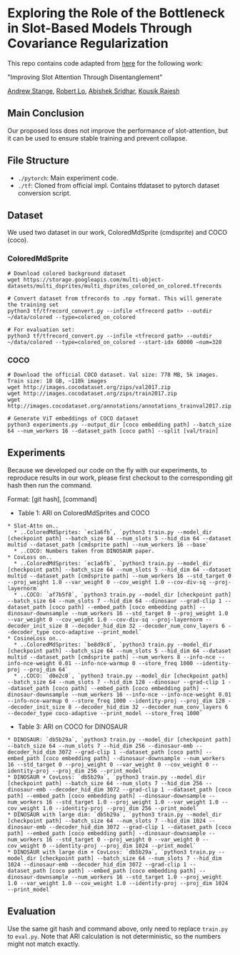 # Exploring the Role of the Bottleneck in Slot-Based Models Through Covariance Regularization

This repo contains code adapted from [here](https://github.com/evelinehong/slot-attention-pytorch) for the following work:

"Improving Slot Attention Through Disentanglement"

[Andrew Stange](https://www.linkedin.com/in/andrewstange1/), [Robert Lo](https://robertlo.tech), [Abishek Sridhar](https://www.linkedin.com/in/abishek-sridhar5/), [Kousik Rajesh](https://www.linkedin.com/in/kousik-rajesh/)

## Main Conclusion

Our proposed loss does not improve the performance of slot-attention, but it can be used to ensure stable training and prevent collapse.

## File Structure

* `./pytorch`: Main experiment code.
* `./tf`: Cloned from official impl. Contains tfdataset to pytorch dataset conversion script.

## Dataset

We used two dataset in our work, ColoredMdSprite (cmdsprite) and COCO (coco).

### ColoredMdSprite

```
# Download colored background dataset
wget https://storage.googleapis.com/multi-object-datasets/multi_dsprites/multi_dsprites_colored_on_colored.tfrecords

# Convert dataset from tfrecords to .npy format. This will generate the training set
python3 tf/tfrecord_convert.py --infile <tfrecord path> --outdir ~/data/colored --type=colored_on_colored

# For evaluation set:
python3 tf/tfrecord_convert.py --infile <tfrecord path> --outdir ~/data/colored --type=colored_on_colored --start-idx 60000 –num=320
```

### COCO

```
# Download the official COCO dataset. Val size: 778 MB, 5k images. Train size: 18 GB, ~118k images
wget http://images.cocodataset.org/zips/val2017.zip
wget http://images.cocodataset.org/zips/train2017.zip
wget http://images.cocodataset.org/annotations/annotations_trainval2017.zip

# Generate ViT embeddings of COCO dataset
python3 experiments.py --output_dir [coco embedding path] --batch_size 64 --num_workers 16 --dataset_path [coco path] --split [val/train]
```

## Experiments

Because we developed our code on the fly with our experiments, to reproduce results in our work, please first checkout to the corresponding git hash then run the command.

Format: [git hash], [command]

* Table 1: ARI on ColoredMdSprites and COCO
```
* Slot-Attn on..
  * ..ColoredMdSprites: `ec1a6fb`, `python3 train.py --model_dir [checkpoint path] --batch_size 64 --num_slots 5 --hid_dim 64 --dataset multid --dataset_path [cmdsprite path] --num_workers 16 --base`
  * ..COCO: Numbers taken from DINOSAUR paper.
* CovLoss on..
  * ..ColoredMdSprites: `ec1a6fb`, `python3 train.py --model_dir [checkpoint path] --batch_size 64 --num_slots 5 --hid_dim 64 --dataset multid --dataset_path [cmdsprite path] --num_workers 16 --std_target 0 --proj_weight 1.0 --var_weight 0 --cov_weight 1.0 --cov-div-sq --proj-layernorm`
  * ..COCO: `af7b5f8`, `python3 train.py --model_dir [checkpoint path] --batch_size 64 --num_slots 7 --hid_dim 64 --dinosaur --grad-clip 1 --dataset_path [coco path] --embed_path [coco embedding path] --dinosaur-downsample --num_workers 16 --std_target 0 --proj_weight 1.0 --var_weight 0 --cov_weight 1.0 --cov-div-sq --proj-layernorm --decoder_init_size 8 --decoder_hid_dim 32 --decoder_num_conv_layers 6 --decoder_type coco-adaptive --print_model`
* CosineLoss on..
  * ..ColoredMdSprites: `be8d9c8`, `python3 train.py --model_dir [checkpoint path] --batch_size 64 --num_slots 5 --hid_dim 64 --dataset multid --dataset_path [cmdsprite path] --num_workers 8 --info-nce --info-nce-weight 0.01 --info-nce-warmup 0 --store_freq 1000 --identity-proj --proj_dim 64`
  * ..COCO: `d0e2c0`, `python3 train.py --model_dir [checkpoint path] --batch_size 64 --num_slots 7 --hid_dim 128 --dinosaur --grad-clip 1 --dataset_path [coco path] --embed_path [coco embedding path] --dinosaur-downsample --num_workers 16 --info-nce --info-nce-weight 0.01 --info-nce-warmup 0 --store_freq 1000 --identity-proj --proj_dim 128 --decoder_init_size 8 --decoder_hid_dim 32 --decoder_num_conv_layers 6 --decoder_type coco-adaptive --print_model --store_freq 1000`
```

* Table 3: ARI on COCO for DINOSAUR
```
* DINOSAUR: `db5b29a`, `python3 train.py --model_dir [checkpoint path] --batch_size 64 --num_slots 7 --hid_dim 256 --dinosaur-emb --decoder_hid_dim 3072 --grad-clip 1 --dataset_path [coco path] --embed_path [coco embedding path] --dinosaur-downsample --num_workers 16 --std_target 0 --proj_weight 0 --var_weight 0 --cov_weight 0 --identity-proj --proj_dim 256 --print_model`
* DINOSAUR + CovLoss: `db5b29a`, `python3 train.py --model_dir [checkpoint path] --batch_size 64 --num_slots 7 --hid_dim 256 --dinosaur-emb --decoder_hid_dim 3072 --grad-clip 1 --dataset_path [coco path] --embed_path [coco embedding path] --dinosaur-downsample --num_workers 16 --std_target 1.0 --proj_weight 1.0 --var_weight 1.0 --cov_weight 1.0 --identity-proj --proj_dim 256 --print_model`
* DINOSAUR with large dim: `db5b29a`, `python3 train.py --model_dir [checkpoint path] --batch_size 64 --num_slots 7 --hid_dim 1024 --dinosaur-emb --decoder_hid_dim 3072 --grad-clip 1 --dataset_path [coco path] --embed_path [coco embedding path] --dinosaur-downsample --num_workers 16 --std_target 0 --proj_weight 0 --var_weight 0 --cov_weight 0 --identity-proj --proj_dim 1024 --print_model`
* DINOSAUR with large dim + CovLoss: `db5b29a`, `python3 train.py --model_dir [checkpoint path] --batch_size 64 --num_slots 7 --hid_dim 1024 --dinosaur-emb --decoder_hid_dim 3072 --grad-clip 1 --dataset_path [coco path] --embed_path [coco embedding path] --dinosaur-downsample --num_workers 16 --std_target 1.0 --proj_weight 1.0 --var_weight 1.0 --cov_weight 1.0 --identity-proj --proj_dim 1024 --print_model`
```

## Evaluation

Use the same git hash and command above, only need to replace `train.py` to `eval.py`. Note that ARI calculation is not deterministic, so the numbers might not match exactly.
